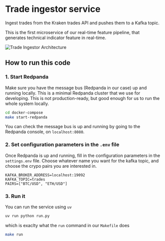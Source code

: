 # Trade ingestor service

Ingest trades from the Kraken trades API and pushes them to a Kafka topic.

This is the first microservice of our real-time feature pipeline, that generates technical indicator feature in real-time.

![Trade Ingestor Architecture](../../media/trades_service.jpg)


## How to run this code

### 1. Start Redpanda
Make sure you have the message bus (Redpanda in our case) up and running locally. This is a minimal Redpanda cluster that we use for developing. This is not production-ready, but good enough for us to run the whole system locally.

```bash
cd docker-compose
make start-redpanda
```

You can check the message bus is up and running by going to the Redpanda console, on `localhost:8080`. 

### 2. Set configuration parameters in the `.env` file
Once Redpanda is up and running, fill in the configuration parameters in the `settings.env` file.
Choose whatever name you want for the kafka topic, and choose the crypo pairs you are interested in.

```.env
KAFKA_BROKER_ADDRESS=localhost:19092
KAFKA_TOPIC=trades
PAIRS=["BTC/USD", "ETH/USD"]
```

### 3. Run it
You can run the service using `uv`
```bash
uv run python run.py
```
which is exaclty what the `run` command in our `Makefile` does
```bash
make run
```